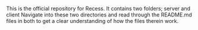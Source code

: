 This is the official repository for Recess.
It contains two folders; server and client
Navigate into these two directories and read through the README.md files in both to get a clear understanding of how the files therein work.
